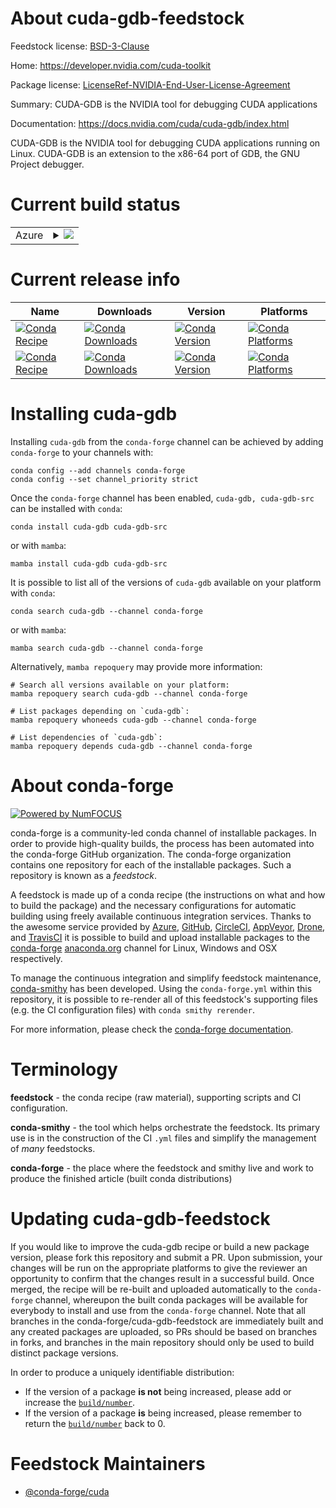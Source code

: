 About cuda-gdb-feedstock
========================

Feedstock license: [BSD-3-Clause](https://github.com/conda-forge/cuda-gdb-feedstock/blob/main/LICENSE.txt)

Home: https://developer.nvidia.com/cuda-toolkit

Package license: [LicenseRef-NVIDIA-End-User-License-Agreement](https://docs.nvidia.com/cuda/eula/index.html)

Summary: CUDA-GDB is the NVIDIA tool for debugging CUDA applications

Documentation: https://docs.nvidia.com/cuda/cuda-gdb/index.html

CUDA-GDB is the NVIDIA tool for debugging CUDA applications running on Linux.
CUDA-GDB is an extension to the x86-64 port of GDB, the GNU Project debugger.


Current build status
====================


<table>
    
  <tr>
    <td>Azure</td>
    <td>
      <details>
        <summary>
          <a href="https://dev.azure.com/conda-forge/feedstock-builds/_build/latest?definitionId=19544&branchName=main">
            <img src="https://dev.azure.com/conda-forge/feedstock-builds/_apis/build/status/cuda-gdb-feedstock?branchName=main">
          </a>
        </summary>
        <table>
          <thead><tr><th>Variant</th><th>Status</th></tr></thead>
          <tbody><tr>
              <td>linux_64</td>
              <td>
                <a href="https://dev.azure.com/conda-forge/feedstock-builds/_build/latest?definitionId=19544&branchName=main">
                  <img src="https://dev.azure.com/conda-forge/feedstock-builds/_apis/build/status/cuda-gdb-feedstock?branchName=main&jobName=linux&configuration=linux%20linux_64_" alt="variant">
                </a>
              </td>
            </tr><tr>
              <td>linux_aarch64_arm_variant_typesbsa</td>
              <td>
                <a href="https://dev.azure.com/conda-forge/feedstock-builds/_build/latest?definitionId=19544&branchName=main">
                  <img src="https://dev.azure.com/conda-forge/feedstock-builds/_apis/build/status/cuda-gdb-feedstock?branchName=main&jobName=linux&configuration=linux%20linux_aarch64_arm_variant_typesbsa" alt="variant">
                </a>
              </td>
            </tr><tr>
              <td>linux_aarch64_arm_variant_typetegra</td>
              <td>
                <a href="https://dev.azure.com/conda-forge/feedstock-builds/_build/latest?definitionId=19544&branchName=main">
                  <img src="https://dev.azure.com/conda-forge/feedstock-builds/_apis/build/status/cuda-gdb-feedstock?branchName=main&jobName=linux&configuration=linux%20linux_aarch64_arm_variant_typetegra" alt="variant">
                </a>
              </td>
            </tr>
          </tbody>
        </table>
      </details>
    </td>
  </tr>
</table>

Current release info
====================

| Name | Downloads | Version | Platforms |
| --- | --- | --- | --- |
| [![Conda Recipe](https://img.shields.io/badge/recipe-cuda--gdb-green.svg)](https://anaconda.org/conda-forge/cuda-gdb) | [![Conda Downloads](https://img.shields.io/conda/dn/conda-forge/cuda-gdb.svg)](https://anaconda.org/conda-forge/cuda-gdb) | [![Conda Version](https://img.shields.io/conda/vn/conda-forge/cuda-gdb.svg)](https://anaconda.org/conda-forge/cuda-gdb) | [![Conda Platforms](https://img.shields.io/conda/pn/conda-forge/cuda-gdb.svg)](https://anaconda.org/conda-forge/cuda-gdb) |
| [![Conda Recipe](https://img.shields.io/badge/recipe-cuda--gdb--src-green.svg)](https://anaconda.org/conda-forge/cuda-gdb-src) | [![Conda Downloads](https://img.shields.io/conda/dn/conda-forge/cuda-gdb-src.svg)](https://anaconda.org/conda-forge/cuda-gdb-src) | [![Conda Version](https://img.shields.io/conda/vn/conda-forge/cuda-gdb-src.svg)](https://anaconda.org/conda-forge/cuda-gdb-src) | [![Conda Platforms](https://img.shields.io/conda/pn/conda-forge/cuda-gdb-src.svg)](https://anaconda.org/conda-forge/cuda-gdb-src) |

Installing cuda-gdb
===================

Installing `cuda-gdb` from the `conda-forge` channel can be achieved by adding `conda-forge` to your channels with:

```
conda config --add channels conda-forge
conda config --set channel_priority strict
```

Once the `conda-forge` channel has been enabled, `cuda-gdb, cuda-gdb-src` can be installed with `conda`:

```
conda install cuda-gdb cuda-gdb-src
```

or with `mamba`:

```
mamba install cuda-gdb cuda-gdb-src
```

It is possible to list all of the versions of `cuda-gdb` available on your platform with `conda`:

```
conda search cuda-gdb --channel conda-forge
```

or with `mamba`:

```
mamba search cuda-gdb --channel conda-forge
```

Alternatively, `mamba repoquery` may provide more information:

```
# Search all versions available on your platform:
mamba repoquery search cuda-gdb --channel conda-forge

# List packages depending on `cuda-gdb`:
mamba repoquery whoneeds cuda-gdb --channel conda-forge

# List dependencies of `cuda-gdb`:
mamba repoquery depends cuda-gdb --channel conda-forge
```


About conda-forge
=================

[![Powered by
NumFOCUS](https://img.shields.io/badge/powered%20by-NumFOCUS-orange.svg?style=flat&colorA=E1523D&colorB=007D8A)](https://numfocus.org)

conda-forge is a community-led conda channel of installable packages.
In order to provide high-quality builds, the process has been automated into the
conda-forge GitHub organization. The conda-forge organization contains one repository
for each of the installable packages. Such a repository is known as a *feedstock*.

A feedstock is made up of a conda recipe (the instructions on what and how to build
the package) and the necessary configurations for automatic building using freely
available continuous integration services. Thanks to the awesome service provided by
[Azure](https://azure.microsoft.com/en-us/services/devops/), [GitHub](https://github.com/),
[CircleCI](https://circleci.com/), [AppVeyor](https://www.appveyor.com/),
[Drone](https://cloud.drone.io/welcome), and [TravisCI](https://travis-ci.com/)
it is possible to build and upload installable packages to the
[conda-forge](https://anaconda.org/conda-forge) [anaconda.org](https://anaconda.org/)
channel for Linux, Windows and OSX respectively.

To manage the continuous integration and simplify feedstock maintenance,
[conda-smithy](https://github.com/conda-forge/conda-smithy) has been developed.
Using the ``conda-forge.yml`` within this repository, it is possible to re-render all of
this feedstock's supporting files (e.g. the CI configuration files) with ``conda smithy rerender``.

For more information, please check the [conda-forge documentation](https://conda-forge.org/docs/).

Terminology
===========

**feedstock** - the conda recipe (raw material), supporting scripts and CI configuration.

**conda-smithy** - the tool which helps orchestrate the feedstock.
                   Its primary use is in the construction of the CI ``.yml`` files
                   and simplify the management of *many* feedstocks.

**conda-forge** - the place where the feedstock and smithy live and work to
                  produce the finished article (built conda distributions)


Updating cuda-gdb-feedstock
===========================

If you would like to improve the cuda-gdb recipe or build a new
package version, please fork this repository and submit a PR. Upon submission,
your changes will be run on the appropriate platforms to give the reviewer an
opportunity to confirm that the changes result in a successful build. Once
merged, the recipe will be re-built and uploaded automatically to the
`conda-forge` channel, whereupon the built conda packages will be available for
everybody to install and use from the `conda-forge` channel.
Note that all branches in the conda-forge/cuda-gdb-feedstock are
immediately built and any created packages are uploaded, so PRs should be based
on branches in forks, and branches in the main repository should only be used to
build distinct package versions.

In order to produce a uniquely identifiable distribution:
 * If the version of a package **is not** being increased, please add or increase
   the [``build/number``](https://docs.conda.io/projects/conda-build/en/latest/resources/define-metadata.html#build-number-and-string).
 * If the version of a package **is** being increased, please remember to return
   the [``build/number``](https://docs.conda.io/projects/conda-build/en/latest/resources/define-metadata.html#build-number-and-string)
   back to 0.

Feedstock Maintainers
=====================

* [@conda-forge/cuda](https://github.com/orgs/conda-forge/teams/cuda/)

